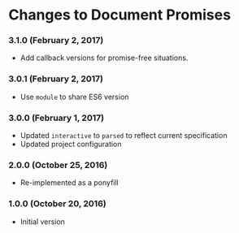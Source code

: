 # Changes to Document Promises

### 3.1.0 (February 2, 2017)

- Add callback versions for promise-free situations.

### 3.0.1 (February 2, 2017)

- Use `module` to share ES6 version

### 3.0.0 (February 1, 2017)

- Updated `interactive` to `parsed` to reflect current specification
- Updated project configuration

### 2.0.0 (October 25, 2016)

- Re-implemented as a ponyfill

### 1.0.0 (October 20, 2016)

- Initial version
